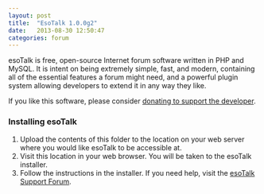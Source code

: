 ```yaml
---
layout: post
title:  "EsoTalk 1.0.0g2"
date:   2013-08-30 12:50:47
categories: forum
---
```


esoTalk is free, open-source Internet forum software written in PHP and MySQL. 
It is intent on being extremely simple, fast, and modern, containing all of the essential features a forum might need, and a powerful plugin system allowing developers to extend it in any way they like.

If you like this software, please consider [donating to support the developer](http://esotalk.org/donate).

### Installing esoTalk

1. Upload the contents of this folder to the location on your web server where you would like esoTalk to be accessible at.
2. Visit this location in your web browser. You will be taken to the esoTalk installer.
3. Follow the instructions in the installer. If you need help, visit the [esoTalk Support Forum](http://esotalk.org/forum).